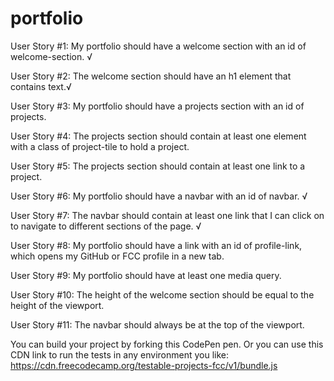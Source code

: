 # portfolio

User Story #1: My portfolio should have a welcome section with an id of welcome-section. √

User Story #2: The welcome section should have an h1 element that contains text.√

User Story #3: My portfolio should have a projects section with an id of projects. 

User Story #4: The projects section should contain at least one element with a class of project-tile to hold a project.

User Story #5: The projects section should contain at least one link to a project.

User Story #6: My portfolio should have a navbar with an id of navbar. √

User Story #7: The navbar should contain at least one link that I can click on to navigate to different sections of the page. √

User Story #8: My portfolio should have a link with an id of profile-link, which opens my GitHub or FCC profile in a new tab.

User Story #9: My portfolio should have at least one media query.

User Story #10: The height of the welcome section should be equal to the height of the viewport.

User Story #11: The navbar should always be at the top of the viewport.

You can build your project by forking this CodePen pen. Or you can use this CDN link to run the tests in any environment you like: https://cdn.freecodecamp.org/testable-projects-fcc/v1/bundle.js